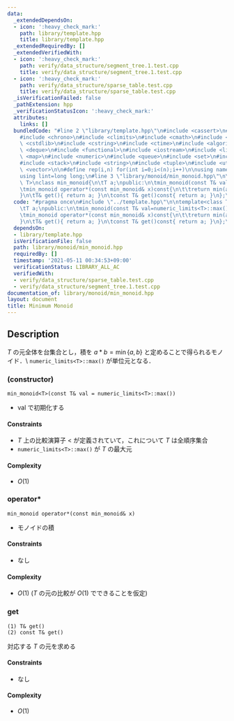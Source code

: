 ```yaml
---
data:
  _extendedDependsOn:
  - icon: ':heavy_check_mark:'
    path: library/template.hpp
    title: library/template.hpp
  _extendedRequiredBy: []
  _extendedVerifiedWith:
  - icon: ':heavy_check_mark:'
    path: verify/data_structure/segment_tree.1.test.cpp
    title: verify/data_structure/segment_tree.1.test.cpp
  - icon: ':heavy_check_mark:'
    path: verify/data_structure/sparse_table.test.cpp
    title: verify/data_structure/sparse_table.test.cpp
  _isVerificationFailed: false
  _pathExtension: hpp
  _verificationStatusIcon: ':heavy_check_mark:'
  attributes:
    links: []
  bundledCode: "#line 2 \"library/template.hpp\"\n#include <cassert>\n#include <cctype>\n\
    #include <chrono>\n#include <climits>\n#include <cmath>\n#include <cstdio>\n#include\
    \ <cstdlib>\n#include <cstring>\n#include <ctime>\n#include <algorithm>\n#include\
    \ <deque>\n#include <functional>\n#include <iostream>\n#include <limits>\n#include\
    \ <map>\n#include <numeric>\n#include <queue>\n#include <set>\n#include <sstream>\n\
    #include <stack>\n#include <string>\n#include <tuple>\n#include <utility>\n#include\
    \ <vector>\n\n#define rep(i,n) for(int i=0;i<(n);i++)\n\nusing namespace std;\n\
    using lint=long long;\n#line 3 \"library/monoid/min_monoid.hpp\"\n\ntemplate<class\
    \ T>\nclass min_monoid{\n\tT a;\npublic:\n\tmin_monoid(const T& val=numeric_limits<T>::max()):a(val){}\n\
    \tmin_monoid operator*(const min_monoid& x)const{\n\t\treturn min(a,x.a);\n\t\
    }\n\tT& get(){ return a; }\n\tconst T& get()const{ return a; }\n};\n"
  code: "#pragma once\n#include \"../template.hpp\"\n\ntemplate<class T>\nclass min_monoid{\n\
    \tT a;\npublic:\n\tmin_monoid(const T& val=numeric_limits<T>::max()):a(val){}\n\
    \tmin_monoid operator*(const min_monoid& x)const{\n\t\treturn min(a,x.a);\n\t\
    }\n\tT& get(){ return a; }\n\tconst T& get()const{ return a; }\n};\n"
  dependsOn:
  - library/template.hpp
  isVerificationFile: false
  path: library/monoid/min_monoid.hpp
  requiredBy: []
  timestamp: '2021-05-11 00:34:53+09:00'
  verificationStatus: LIBRARY_ALL_AC
  verifiedWith:
  - verify/data_structure/sparse_table.test.cpp
  - verify/data_structure/segment_tree.1.test.cpp
documentation_of: library/monoid/min_monoid.hpp
layout: document
title: Minimum Monoid
---
```


## Description
$T$ の元全体を台集合とし，積を $a\ast b=\min\lbrace a,b\rbrace$ と定めることで得られるモノイド．\\
``numeric_limits<T>::max()`` が単位元となる．

### (constructor)
```
min_monoid<T>(const T& val = numeric_limits<T>::max())
```
- $\mathrm{val}$ で初期化する

#### Constraints
- $T$ 上の比較演算子 $<$ が定義されていて，これについて $T$ は全順序集合
- ``numeric_limits<T>::max()`` が $T$ の最大元

#### Complexity
- $O(1)$

### operator*
```
min_monoid operator*(const min_monoid& x)
```
- モノイドの積

#### Constraints
- なし

#### Complexity
- $O(1)$ ($T$ の元の比較が $O(1)$ でできることを仮定)

### get
```
(1) T& get()
(2) const T& get()
```
対応する $T$ の元を求める

#### Constraints
- なし

#### Complexity
- $O(1)$
